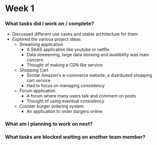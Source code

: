 # Week 1
### What tasks did I work on / complete?

+ Discussed different use cases and stable architecture for them
+ Explored the various project ideas:
  + Streaming application
    + A SAAS application like youtube or netflix
    + Data streeeming, large data storeing and availibility was main concern 
    + Thought of making a CDN like service
  + Shopping Cart 
    + Similar Amazon's e-commerce website, a distributed shopping cart service
    + Had to focus on managing consistency
  + Forum application 
    + A forum where many users talk and comment on posts
    + Thought of using eventual consistency
  + Counter burger ordering system 
    + An application to order burgers online

### What am I planning to work on next?
### What tasks are blocked waiting on another team member?
